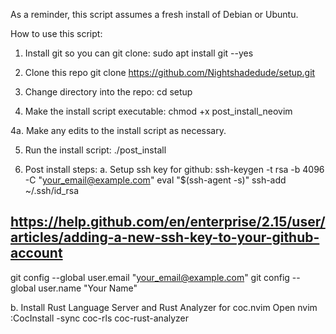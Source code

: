 As a reminder, this script assumes a fresh install of Debian or Ubuntu.

How to use this script:
1. Install git so you can git clone:
sudo apt install git --yes

2. Clone this repo
git clone https://github.com/Nightshadedude/setup.git

3. Change directory into the repo:
cd setup

4. Make the install script executable:
chmod +x post_install_neovim

4a. Make any edits to the install script as necessary.

5. Run the install script:
./post_install

6. Post install steps:
  a. Setup ssh key for github:
  ssh-keygen -t rsa -b 4096 -C "your_email@example.com"
  eval "$(ssh-agent -s)"
  ssh-add ~/.ssh/id_rsa
  ## https://help.github.com/en/enterprise/2.15/user/articles/adding-a-new-ssh-key-to-your-github-account
  git config --global user.email "your_email@example.com"
  git config --global user.name "Your Name"

  b. Install Rust Language Server and Rust Analyzer for coc.nvim
  Open nvim
  :CocInstall -sync coc-rls coc-rust-analyzer
